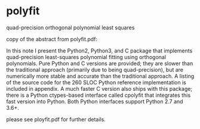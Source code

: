 # polyfit
quad-precision orthogonal polynomial least squares

copy of the abstract from polyfit.pdf:

In this note I present the Python2, Python3, and C package
that implements quad-precision least-squares polynomial
fitting using orthogonal polynomials. Pure Python and C
versions are provided; they are slower than the traditional
approach (primarily due to being quad-precision), but are
numerically more stable and accurate than the traditional
approach. A listing of the source code for the 260 SLOC
Python reference implementation is included in appendix. A
much faster C version also ships with this package; there
is a Python ctypes-based interface called cpolyfit that
integrates this fast version into Python. Both Python
interfaces support Python 2.7 and 3.6+.

please see ployfit.pdf for further details.

